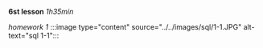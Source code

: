 **6st lesson**
*1h35min*

*homework 1*
:::image type="content" source="../../images/sql/1-1.JPG" alt-text="sql 1-1":::

